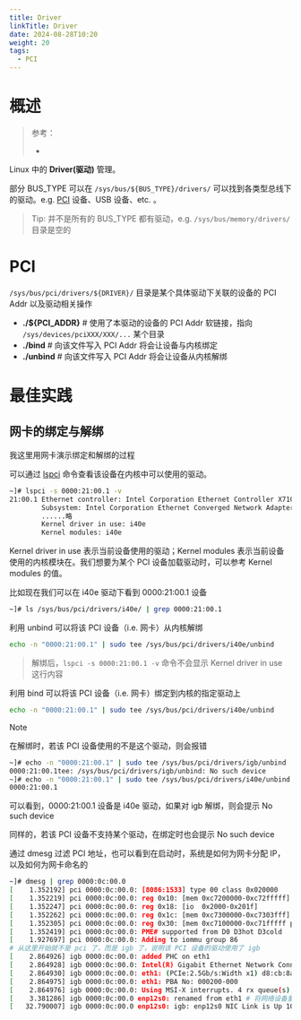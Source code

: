 ```yaml
---
title: Driver
linkTitle: Driver
date: 2024-08-28T10:20
weight: 20
tags:
  - PCI
---
```


# 概述

> 参考：
>
> -

Linux 中的 **Driver(驱动)** 管理。

部分 BUS_TYPE 可以在 `/sys/bus/${BUS_TYPE}/drivers/` 可以找到各类型总线下的驱动。e.g. [PCI](/docs/1.操作系统/Kernel/Hardware/PCI.md) 设备、USB 设备、etc. 。

> Tip: 并不是所有的 BUS_TYPE 都有驱动，e.g. `/sys/bus/memory/drivers/` 目录是空的

# PCI

`/sys/bus/pci/drivers/${DRIVER}/` 目录是某个具体驱动下关联的设备的 PCI Addr 以及驱动相关操作

- **./${PCI_ADDR}** # 使用了本驱动的设备的 PCI Addr 软链接，指向 `/sys/devices/pciXXX/XXX/...` 某个目录
- **./bind** # 向该文件写入 PCI Addr 将会让设备与内核绑定
- **./unbind** # 向该文件写入 PCI Addr 将会让设备从内核解绑

# 最佳实践

## 网卡的绑定与解绑

我这里用网卡演示绑定和解绑的过程

可以通过 [lspci](/docs/1.操作系统/Linux%20管理/Linux%20硬件管理工具/lspci.md) 命令查看该设备在内核中可以使用的驱动。

```bash
~]# lspci -s 0000:21:00.1 -v
21:00.1 Ethernet controller: Intel Corporation Ethernet Controller X710 for 10GbE SFP+ (rev 02)
        Subsystem: Intel Corporation Ethernet Converged Network Adapter X710
        ......略
        Kernel driver in use: i40e
        Kernel modules: i40e
```

Kernel driver in use 表示当前设备使用的驱动；Kernel modules 表示当前设备使用的内核模块在。我们想要为某个 PCI 设备加载驱动时，可以参考 Kernel modules 的值。

比如现在我们可以在 i40e 驱动下看到 0000:21:00.1 设备

```bash
~]# ls /sys/bus/pci/drivers/i40e/ | grep 0000:21:00.1
```

利用 unbind 可以将该 PCI 设备（i.e. 网卡）从内核解绑

```bash
echo -n "0000:21:00.1" | sudo tee /sys/bus/pci/drivers/i40e/unbind
```

> 解绑后，`lspci -s 0000:21:00.1 -v` 命令不会显示 Kernel driver in use 这行内容

利用 bind 可以将该 PCI 设备（i.e. 网卡）绑定到内核的指定驱动上

```bash
echo -n "0000:21:00.1" | sudo tee /sys/bus/pci/drivers/i40e/unbind
```

> [!Note]
> 在解绑时，若该 PCI 设备使用的不是这个驱动，则会报错
>
> ```bash
> ~]# echo -n "0000:21:00.1" | sudo tee /sys/bus/pci/drivers/igb/unbind
> 0000:21:00.1tee: /sys/bus/pci/drivers/igb/unbind: No such device
> ~]# echo -n "0000:21:00.1" | sudo tee /sys/bus/pci/drivers/i40e/unbind
> 0000:21:00.1
> ```
>
> 可以看到，0000:21:00.1 设备是 i40e 驱动，如果对 igb 解绑，则会提示 No such device
>
> 同样的，若该 PCI 设备不支持某个驱动，在绑定时也会提示 No such device

通过 dmesg 过滤 PCI 地址，也可以看到在启动时，系统是如何为网卡分配 IP，以及如何为网卡命名的

```bash
~]# dmesg | grep 0000:0c:00.0
[    1.352192] pci 0000:0c:00.0: [8086:1533] type 00 class 0x020000
[    1.352219] pci 0000:0c:00.0: reg 0x10: [mem 0xc7200000-0xc72fffff]
[    1.352247] pci 0000:0c:00.0: reg 0x18: [io  0x2000-0x201f]
[    1.352262] pci 0000:0c:00.0: reg 0x1c: [mem 0xc7300000-0xc7303fff]
[    1.352305] pci 0000:0c:00.0: reg 0x30: [mem 0xc7100000-0xc71fffff pref]
[    1.352419] pci 0000:0c:00.0: PME# supported from D0 D3hot D3cold
[    1.927697] pci 0000:0c:00.0: Adding to iommu group 86
# 从这里开始就不是 pci 了，而是 igb 了，说明该 PCI 设备的驱动使用了 igb
[    2.864926] igb 0000:0c:00.0: added PHC on eth1
[    2.864928] igb 0000:0c:00.0: Intel(R) Gigabit Ethernet Network Connection
[    2.864930] igb 0000:0c:00.0: eth1: (PCIe:2.5Gb/s:Width x1) d8:cb:8a:fa:dc:7f
[    2.864975] igb 0000:0c:00.0: eth1: PBA No: 000200-000
[    2.864976] igb 0000:0c:00.0: Using MSI-X interrupts. 4 rx queue(s), 4 tx queue(s)
[    3.381286] igb 0000:0c:00.0 enp12s0: renamed from eth1 # 将网络设备重命名为 enp12s0
[   32.790007] igb 0000:0c:00.0 enp12s0: igb: enp12s0 NIC Link is Up 1000 Mbps Full Duplex, Flow Control: RX
```




